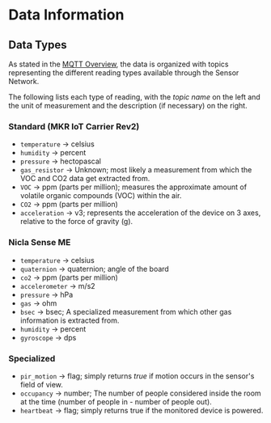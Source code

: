 # Data Information

## Data Types

As stated in the [MQTT Overview](MQTT/mqtt.md), the data is organized with topics representing the different reading types available through the Sensor Network.

The following lists each type of reading, with the *topic name* on the left and the unit of measurement and the description (if necessary) on the right.

### Standard (MKR IoT Carrier Rev2)

* `temperature` -> celsius
* `humidity` -> percent
* `pressure` -> hectopascal
* `gas_resistor` -> Unknown; most likely a measurement from which the VOC and CO2 data get extracted from.
* `VOC` -> ppm (parts per million); measures the approximate amount of volatile organic compounds (VOC) within the air.
* `CO2` -> ppm (parts per million)
* `acceleration` -> v3; represents the acceleration of the device on 3 axes, relative to the force of gravity (g).

### Nicla Sense ME

* `temperature` -> celsius
* `quaternion` -> quaternion; angle of the board
* `co2` -> ppm (parts per million)
* `accelerometer` -> m/s2
* `pressure` -> hPa
* `gas` -> ohm
* `bsec` -> bsec; A specialized measurement from which other gas information is extracted from.
* `humidity` -> percent
* `gyroscope` -> dps

### **Specialized**

* `pir_motion` -> flag; simply returns *true* if motion occurs in the sensor's field of view.
* `occupancy` -> number; The number of people considered inside the room at the time (number of people in - number of people out).
* `heartbeat` -> flag; simply returns true if the monitored device is powered.

